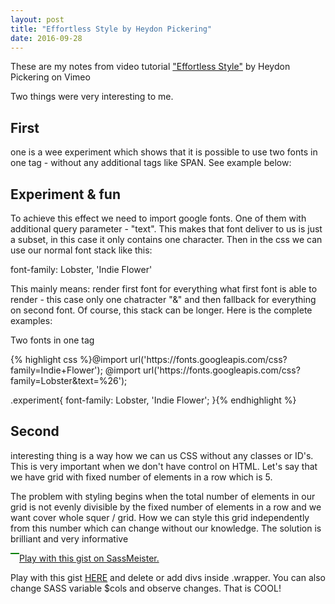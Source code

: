 ```yaml
---
layout: post
title: "Effortless Style by Heydon Pickering"
date: 2016-09-28
---
```


<link rel="stylesheet" type="text/css" href="/css/two-fonts-experiment.css">


<p>These are my notes from video tutorial <a href="https://vimeo.com/101718785">"Effortless Style"</a> by Heydon Pickering on Vimeo</p>

<p>Two things were very interesting to me.</p>

<h2>First</h2>

<p>one is a wee experiment which shows that it is possible to use two fonts in one tag - without any additional tags like SPAN. 
See example below: </p>

<h2 class="experiment">Experiment & fun</h2>

<p>To achieve this effect we need to import google fonts. One of them with additional query parameter - "text". This makes that font deliver to us is just a subset, in this case it only contains one character. Then in the css we can use our normal font stack like this:</p>

<p>font-family: Lobster, 'Indie Flower'</p>

<p>This mainly means: render first font for everything what first font is able to render - this case only one chatracter "&" and then fallback for everything on second font. Of course, this stack can be longer. Here is the complete examples: </p>


<div class="example">
	<p class="example-header">Two fonts in one tag</p>
	<div class="example-body">
{% highlight css %}@import url('https://fonts.googleapis.com/css?family=Indie+Flower');
@import url('https://fonts.googleapis.com/css?family=Lobster&text=%26');

.experiment{
	font-family: Lobster, 'Indie Flower';
}{% endhighlight %}
	</div>
</div>

<h2>Second</h2>

<p>interesting thing is a way how we can us CSS without any classes or ID's. This is very important when we don't have control on HTML.
 Let's say that we have grid with fixed number of elements in a row which is 5. </p>The problem with styling begins when the total number of elements in our grid is not evenly divisible by the fixed number of elements in a row and we want cover whole squer / grid. How we can style this grid independently from this number which can change without our knowledge. The solution is brilliant and very informative</p>

<style>
.ex-wrap{
	position: relative;
	width: 300px;
}
.ex-wrap div{
  position: relative;
  float: left;
  width: (100% / 5);
  height: (300px / 5);
  background: black;
  border: green 1px solid;
  box-sizing: border-box;
}
</style>
<div class="ex-wrap">
	<div></div>
	<div></div>
	<div></div>
	<div></div>
	<div></div>
	<div></div>
	<div></div>
</div>


<p class="sassmeister" data-gist-id="dbbdf12e4af675e6dde6d98838f4fb0a" data-height="480" data-theme="monokai"><a href="http://sassmeister.com/gist/dbbdf12e4af675e6dde6d98838f4fb0a">Play with this gist on SassMeister.</a></p><script src="http://cdn.sassmeister.com/js/embed.js" async></script>

<p>Play with this gist <a href="http://www.sassmeister.com/gist/dbbdf12e4af675e6dde6d98838f4fb0a">HERE</a> and delete or add divs inside .wrapper. You can also change SASS variable $cols and observe changes. That is COOL!</p>

